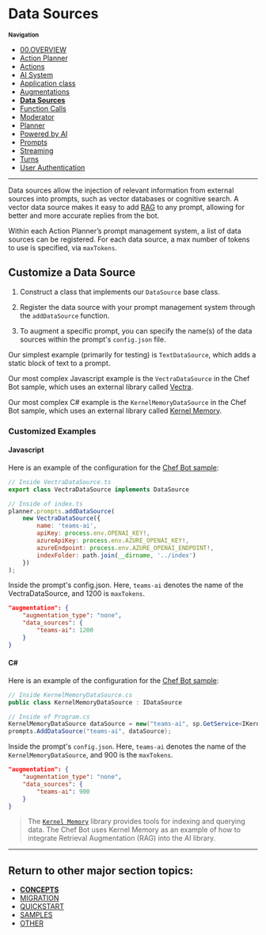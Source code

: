 # Data Sources

<small>**Navigation**</small>

- [00.OVERVIEW](./README.md)
- [Action Planner](./ACTION-PLANNER.md)
- [Actions](./ACTIONS.md)
- [AI System](./AI-SYSTEM.md)
- [Application class](./APPLICATION.md)
- [Augmentations](./AUGMENTATIONS.md)
- [**Data Sources**](./DATA-SOURCES.md)
- [Function Calls](./FUNCTION-CALLS.md)
- [Moderator](./MODERATOR.md)
- [Planner](./PLANNER.md)
- [Powered by AI](./POWERED-BY-AI.md)
- [Prompts](./PROMPTS.md)
- [Streaming](./STREAMING.md)
- [Turns](./TURNS.md)
- [User Authentication](./USER-AUTH.md)

---

Data sources allow the injection of relevant information from external sources into prompts, such as vector databases or cognitive search. A vector data source makes it easy to add [RAG](https://en.wikipedia.org/wiki/Prompt_engineering#Retrieval-augmented_generation) to any prompt, allowing for better and more accurate replies from the bot.

Within each Action Planner’s prompt management system, a list of data sources can be registered. For each data source, a max number of tokens to use is specified, via `maxTokens`.

## Customize a Data Source

1. Construct a class that implements our `DataSource` base class.

2. Register the data source with your prompt management system through the `addDataSource` function.

3. To augment a specific prompt, you can specify the name(s) of the data sources within the prompt's `config.json` file.

Our simplest example (primarily for testing) is `TextDataSource`, which adds a static block of text to a prompt.

Our most complex Javascript example is the `VectraDataSource` in the Chef Bot sample, which uses an external library called [Vectra](https://github.com/Stevenic/vectra).

Our most complex C# example is the `KernelMemoryDataSource` in the Chef Bot sample, which uses an external library called [Kernel Memory](https://github.com/microsoft/kernel-memory).

### Customized Examples

#### Javascript

Here is an example of the configuration for the
[Chef Bot sample](https://github.com/microsoft/teams-ai/tree/main/js/samples/04.ai-apps/a.teamsChefBot):

```js
// Inside VectraDataSource.ts
export class VectraDataSource implements DataSource
```

```js
// Inside of index.ts
planner.prompts.addDataSource(
    new VectraDataSource({
        name: 'teams-ai',
        apiKey: process.env.OPENAI_KEY!,
        azureApiKey: process.env.AZURE_OPENAI_KEY!,
        azureEndpoint: process.env.AZURE_OPENAI_ENDPOINT!,
        indexFolder: path.join(__dirname, '../index')
    })
);
```

Inside the prompt's config.json. Here, `teams-ai` denotes the name of the VectraDataSource, and 1200 is `maxTokens`.

```json
"augmentation": {
    "augmentation_type": "none",
    "data_sources": {
        "teams-ai": 1200
    }
}
```

#### C#

Here is an example of the configuration for the
[Chef Bot sample](https://github.com/microsoft/teams-ai/tree/main/dotnet/samples/04.ai.a.teamsChefBot):

```cs
// Inside KernelMemoryDataSource.cs
public class KernelMemoryDataSource : IDataSource
```

```cs
// Inside of Program.cs
KernelMemoryDataSource dataSource = new("teams-ai", sp.GetService<IKernelMemory>()!);
prompts.AddDataSource("teams-ai", dataSource);
```

Inside the prompt's `config.json`. Here, `teams-ai` denotes the name of the `KernelMemoryDataSource`, and 900 is the `maxTokens`.

```json
"augmentation": {
    "augmentation_type": "none",
    "data_sources": {
        "teams-ai": 900
    }
}
```

> The [`Kernel Memory`](https://github.com/microsoft/kernel-memory) library provides tools for indexing and querying data. The Chef Bot uses Kernel Memory as an example of how to integrate Retrieval Augmentation (RAG) into the AI library.

---

## Return to other major section topics:

- [**CONCEPTS**](../CONCEPTS/README.md)
- [MIGRATION](../MIGRATION/README.md)
- [QUICKSTART](../QUICKSTART.md)
- [SAMPLES](../SAMPLES.md)
- [OTHER](../OTHER/README.md)
